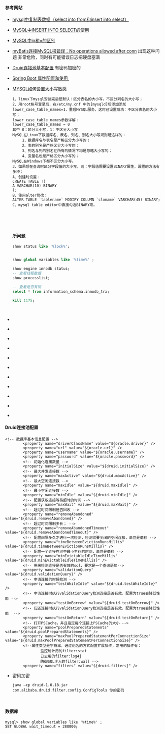 #### 参考网站

- [mysql中复制表数据（select into from和insert into select）](https://my.oschina.net/xsh1208/blog/182164)
- [MySQL中INSERT INTO SELECT的使用](http://www.cnblogs.com/RoadGY/archive/2011/07/22/2114088.html)
- [MySQL中in和=的区别](http://blog.csdn.net/budapest/article/details/51944757)


- [myBatis连接MySQL报错误：No operations allowed after conn](https://my.oschina.net/baishi/blog/203410) 出现这种问题 非常危险，同时有可能错误日志把硬盘塞满

- [Druid连接池基本配置](http://www.jianshu.com/p/4cb04939e370)  有密码加密的

- [Spring Boot 属性配置和使用 ](http://blog.csdn.net/isea533/article/details/50281151)

- [MYSQL如何设置大小写敏感](https://zhidao.baidu.com/question/2267340607864742028.html)

  ````
  1、linux下mysql安装完后是默认：区分表名的大小写，不区分列名的大小写； 
  2、用root帐号登录后，在/etc/my.cnf 中的[mysqld]后添加添加lower_case_table_names=1，重启MYSQL服务，这时已设置成功：不区分表名的大小写； 
  lower_case_table_names参数详解： 
  lower_case_table_names = 0 
  其中 0：区分大小写，1：不区分大小写 
  MySQL在Linux下数据库名、表名、列名、别名大小写规则是这样的： 
  　　 1、数据库名与表名是严格区分大小写的； 
  　　 2、表的别名是严格区分大小写的； 
  　　 3、列名与列的别名在所有的情况下均是忽略大小写的； 
  　　 4、变量名也是严格区分大小写的； 
  MySQL在Windows下都不区分大小写。 
  3、如果想在查询时区分字段值的大小写，则：字段值需要设置BINARY属性，设置的方法有多种： 
  A、创建时设置： 
  CREATE TABLE T( 
  A VARCHAR(10) BINARY 
  ); 
  B、使用alter修改： 
  ALTER TABLE `tablename` MODIFY COLUMN `cloname` VARCHAR(45) BINARY; 
  C、mysql table editor中直接勾选BINARY项。
  ````

  ​

  ​	

  #### 所问题

  ````sql
  show status like '%lock%';


  show global variables like '%time%' ;

  show engine innodb status;
  -- 查看线程数据
  show processlist;

  -- 查看是否有锁
  select * from information_schema.innodb_trx;

  kill 1175;
  ````

  ​

- []()

- []()

- []()

- []()

- []()

- []()

- []()

- []()

- []()

- []()

- []()



#### Druid连接池配置

````
<!-- 数据库基本信息配置 -->
		<property name="driverClassName" value="${oracle.driver}" />
		<property name="url" value="${oracle.url}" />
		<property name="username" value="${oracle.username}" />
		<property name="password" value="${oracle.password}" />		
		<!-- 初始化连接数量 -->
		<property name="initialSize" value="${druid.initialSize}" />
		<!-- 最大并发连接数 -->
		<property name="maxActive" value="${druid.maxActive}" />
		<!-- 最大空闲连接数 -->
		<property name="maxIdle" value="${druid.maxIdle}" />
		<!-- 最小空闲连接数 -->
		<property name="minIdle" value="${druid.minIdle}" />
		<!-- 配置获取连接等待超时的时间 -->		
		<property name="maxWait" value="${druid.maxWait}" />
		<!-- 超过时间限制是否回收 -->
		<property name="removeAbandoned" value="${druid.removeAbandoned}" />
		<!-- 超过时间限制多长； -->
		<property name="removeAbandonedTimeout" value="${druid.removeAbandonedTimeout}" />
		<!-- 配置间隔多久才进行一次检测，检测需要关闭的空闲连接，单位是毫秒 -->
		<property name="timeBetweenEvictionRunsMillis" value="${druid.timeBetweenEvictionRunsMillis}" />
		<!-- 配置一个连接在池中最小生存的时间，单位是毫秒 -->
		<property name="minEvictableIdleTimeMillis" value="${druid.minEvictableIdleTimeMillis}" />
		<!-- 用来检测连接是否有效的sql，要求是一个查询语句-->	
		<property name="validationQuery" value="${druid.validationQuery}" />
		<!-- 申请连接的时候检测 -->
		<property name="testWhileIdle" value="${druid.testWhileIdle}" />
		<!-- 申请连接时执行validationQuery检测连接是否有效，配置为true会降低性能 -->
		<property name="testOnBorrow" value="${druid.testOnBorrow}" />
		<!-- 归还连接时执行validationQuery检测连接是否有效，配置为true会降低性能  -->
		<property name="testOnReturn" value="${druid.testOnReturn}" />
		<!-- 打开PSCache，并且指定每个连接上PSCache的大小 -->
		<property name="poolPreparedStatements" value="${druid.poolPreparedStatements}" />		
		<property name="maxPoolPreparedStatementPerConnectionSize" value="${druid.maxPoolPreparedStatementPerConnectionSize}" />
		<!--属性类型是字符串，通过别名的方式配置扩展插件，常用的插件有：  				
				监控统计用的filter:stat
				日志用的filter:log4j
 				防御SQL注入的filter:wall -->
		<property name="filters" value="${druid.filters}" />	
````



- 密码加密

  ````shell
  java –cp druid-1.0.18.jar com.alibaba.druid.filter.config.ConfigTools 你的密码
  ````

  ​



#### 数据库

````
mysql> show global variables like '%time%' ;
SET GLOBAL wait_timeout = 288000;
````

